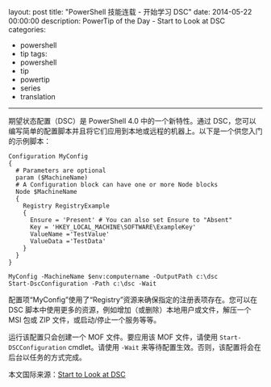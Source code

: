 ﻿layout: post
title: "PowerShell 技能连载 - 开始学习 DSC"
date: 2014-05-22 00:00:00
description: PowerTip of the Day - Start to Look at DSC
categories:
- powershell
- tip
tags:
- powershell
- tip
- powertip
- series
- translation
---
期望状态配置（DSC）是 PowerShell 4.0 中的一个新特性。通过 DSC，您可以编写简单的配置脚本并且将它们应用到本地或远程的机器上。以下是一个供您入门的示例脚本：

    Configuration MyConfig
    {
      # Parameters are optional
      param ($MachineName)
      # A Configuration block can have one or more Node blocks
      Node $MachineName
      {
        Registry RegistryExample
        {
          Ensure = 'Present' # You can also set Ensure to "Absent"
          Key = 'HKEY_LOCAL_MACHINE\SOFTWARE\ExampleKey'
          ValueName ='TestValue'
          ValueData ='TestData'
        }
      }
    }
    
    MyConfig -MachineName $env:computername -OutputPath c:\dsc
    Start-DscConfiguration -Path c:\dsc -Wait 

配置项“MyConfig”使用了“Registry”资源来确保指定的注册表项存在。您可以在 DSC 脚本中使用更多的资源，例如增加（或删除）本地用户或文件，解压一个 MSI 包或 ZIP 文件，或启动/停止一个服务等等。

运行该配置只会创建一个 MOF 文件。要应用该 MOF 文件，请使用 `Start-DSCConfiguration` cmdlet。请使用 `-Wait` 来等待配置生效。否则，该配置将会在后台以任务的方式完成。

<!--more-->
本文国际来源：[Start to Look at DSC](http://community.idera.com/powershell/powertips/b/tips/posts/start-to-look-at-dsc)
